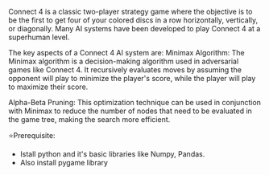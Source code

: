 Connect 4 is a classic two-player strategy game where the objective is to be the first to get four of your colored discs in a row horizontally, vertically, or diagonally. Many AI systems have been developed to play Connect 4 at a superhuman level.

The key aspects of a Connect 4 AI system are:
Minimax Algorithm: The Minimax algorithm is a decision-making algorithm used in adversarial games like Connect 4. It recursively evaluates moves by assuming the opponent will play to minimize the player's score, while the player will play to maximize their score.

Alpha-Beta Pruning: This optimization technique can be used in conjunction with Minimax to reduce the number of nodes that need to be evaluated in the game tree, making the search more efficient.

⭐Prerequisite:
  - Istall python and it's basic libraries like Numpy, Pandas.
  - Also install pygame library 
